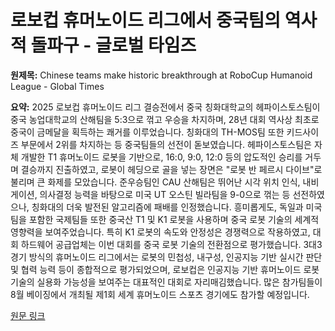 # 로보컵 휴머노이드 리그에서 중국팀의 역사적 돌파구 - 글로벌 타임즈

**원제목:** Chinese teams make historic breakthrough at RoboCup Humanoid League - Global Times

**요약:** 2025 로보컵 휴머노이드 리그 결승전에서 중국 칭화대학교의 헤파이스토스팀이 중국 농업대학교의 산해팀을 5:3으로 꺾고 우승을 차지하며, 28년 대회 역사상 최초로 중국이 금메달을 획득하는 쾌거를 이루었습니다.  칭화대의 TH-MOS팀 또한 키드사이즈 부문에서 2위를 차지하는 등 중국팀들의 선전이 돋보였습니다.  헤파이스토스팀은 자체 개발한 T1 휴머노이드 로봇을 기반으로,  16:0, 9:0, 12:0 등의 압도적인 승리를 거두며 결승까지 진출하였고,  로봇이 헤딩으로 골을 넣는 장면은 "로봇 반 페르시 다이브"로 불리며 큰 화제를 모았습니다.  준우승팀인 CAU 산해팀은  뛰어난 시각 위치 인식, 내비게이션, 의사결정 능력을 바탕으로  미국 UT 오스틴 빌라팀을 9-0으로 꺾는 등  선전하였으나, 칭화대의 더욱 발전된 알고리즘에 패배를 인정했습니다.  흥미롭게도, 독일과 미국 팀을 포함한 국제팀들 또한 중국산 T1 및 K1 로봇을 사용하며 중국 로봇 기술의 세계적 영향력을 보여주었습니다.  특히 K1 로봇의 속도와 안정성은 경쟁력으로 작용하였고,  대회 하드웨어 공급업체는 이번 대회를 중국 로봇 기술의 전환점으로 평가했습니다.  3대3 경기 방식의 휴머노이드 리그에서는 로봇의 민첩성, 내구성, 인공지능 기반 실시간 판단 및 협력 능력 등이 종합적으로 평가되었으며,  로보컵은  인공지능 기반 휴머노이드 로봇 기술의 실용화 가능성을 보여주는 대표적인 대회로 자리매김했습니다.  많은 참가팀들이 8월 베이징에서 개최될 제1회 세계 휴머노이드 스포츠 경기에도 참가할 예정입니다.

[원문 링크](https://www.globaltimes.cn/page/202507/1338913.shtml)
